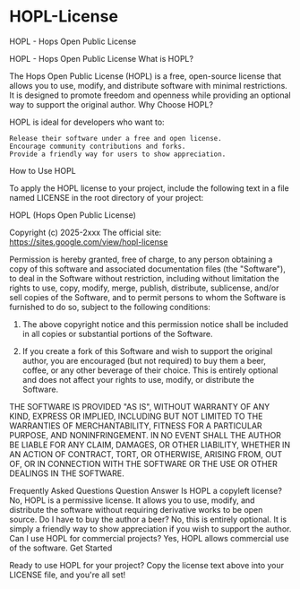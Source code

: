 # HOPL-License
HOPL - Hops Open Public License


HOPL - Hops Open Public License
What is HOPL?

The Hops Open Public License (HOPL) is a free, open-source license that allows you to use, modify, and distribute software with minimal restrictions. It is designed to promote freedom and openness while providing an optional way to support the original author.
Why Choose HOPL?

HOPL is ideal for developers who want to:

    Release their software under a free and open license.
    Encourage community contributions and forks.
    Provide a friendly way for users to show appreciation.

How to Use HOPL

To apply the HOPL license to your project, include the following text in a file named LICENSE in the root directory of your project:

HOPL (Hops Open Public License)

Copyright (c) 2025-2xxx
The official site:
https://sites.google.com/view/hopl-license

Permission is hereby granted, free of charge,
 to any person obtaining a copy of this software and 
associated documentation files (the "Software"), to deal 
in the Software without restriction, 
including without limitation the rights to use, copy, modify, merge, publish,
 distribute, sublicense, and/or sell copies of the
 Software, and to permit persons to whom the Software 
is furnished to do so, subject to the following conditions:

1. The above copyright notice and this permission notice shall be included in all copies or substantial portions of the Software.

2. If you create a fork of this Software and wish to support the original author, you are encouraged (but not required) to buy them a beer, coffee, or any other beverage of their choice. This is entirely optional and does not affect your rights to use, modify, or distribute the Software.

THE SOFTWARE IS PROVIDED "AS IS", 
WITHOUT WARRANTY OF ANY KIND, EXPRESS OR IMPLIED, 
INCLUDING BUT NOT LIMITED TO THE WARRANTIES OF MERCHANTABILITY, 
FITNESS FOR A PARTICULAR PURPOSE, AND NONINFRINGEMENT.
 IN NO EVENT SHALL THE AUTHOR BE LIABLE FOR 
ANY CLAIM, DAMAGES, OR OTHER LIABILITY, WHETHER
 IN AN ACTION OF CONTRACT, TORT, OR OTHERWISE, ARISING FROM,
 OUT OF, OR IN CONNECTION WITH THE SOFTWARE
 OR THE USE OR OTHER DEALINGS IN THE SOFTWARE.
        

Frequently Asked Questions
Question 	Answer
Is HOPL a copyleft license? 	No, HOPL is a permissive license. It allows you to use, modify, and distribute the software without requiring derivative works to be open source.
Do I have to buy the author a beer? 	No, this is entirely optional. It is simply a friendly way to show appreciation if you wish to support the author.
Can I use HOPL for commercial projects? 	Yes, HOPL allows commercial use of the software.
Get Started

Ready to use HOPL for your project? Copy the license text above into your LICENSE file, and you're all set! 
